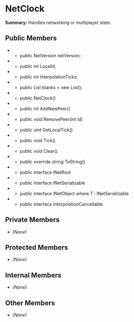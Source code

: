 # NetClock

**Summary:** Handles networking or multiplayer state.

## Public Members
- - public NetVersion netVersion;
- - public int LocalId;
- - public int InterpolationTicks;
- - public List<bool> blanks = new List<bool>();
- - public NetClock()
- - public int AddNewPeer()
- - public void RemovePeer(int id)
- - public uint GetLocalTick()
- - public void Tick()
- - public void Clear()
- - public override string ToString()
- - public interface INetRoot
- - public interface INetSerializable
- - public interface INetObject<out T> where T : INetSerializable
- - public interface InterpolationCancellable

## Private Members
- *(None)*

## Protected Members
- *(None)*

## Internal Members
- *(None)*

## Other Members
- *(None)*

